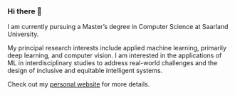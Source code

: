 ### Hi there 👋

I am currently pursuing a Master’s degree in Computer Science at Saarland University.

My principal research interests include applied machine learning, primarily deep learning, and computer vision. I am interested in the applications of ML in interdisciplinary studies to address real-world challenges and the design of inclusive and equitable intelligent systems.

Check out my [personal website](https://rvaghashiya.github.io/) for more details.

<!--
**rvaghashiya/rvaghashiya** is a ✨ _special_ ✨ repository because its `README.md` (this file) appears on your GitHub profile.

Here are some ideas to get you started:

- 🔭 I’m currently working on ...
- 🌱 I’m currently learning ...
- 👯 I’m looking to collaborate on ...
- 🤔 I’m looking for help with ...
- 💬 Ask me about ...
- 📫 How to reach me: ...
- 😄 Pronouns: ...
- ⚡ Fun fact: ...
-->
